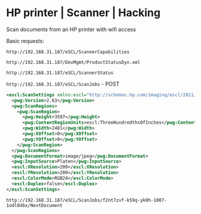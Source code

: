 # HP printer | Scanner | Hacking
Scan documents from an HP printer with wifi access

Basic requests:

`http://192.168.31.187/eSCL/ScannerCapabilities`

`http://192.168.31.187/DevMgmt/ProductStatusDyn.xml`

`http://192.168.31.187/eSCL/ScannerStatus`

`http://192.168.31.187/eSCL/ScanJobs` - POST

```xml
<escl:ScanSettings xmlns:escl="http://schemas.hp.com/imaging/escl/2011/05/03" xmlns:pwg="http://www.pwg.org/schemas/2010/12/sm" xmlns:scan="http://schemas.hp.com/imaging/escl/2011/05/03">
  <pwg:Version>2.63</pwg:Version>
  <pwg:ScanRegions>
    <pwg:ScanRegion>
      <pwg:Height>3507</pwg:Height>
      <pwg:ContentRegionUnits>escl:ThreeHundredthsOfInches</pwg:ContentRegionUnits>
      <pwg:Width>2481</pwg:Width>
      <pwg:XOffset>0</pwg:XOffset>
      <pwg:YOffset>0</pwg:YOffset>
    </pwg:ScanRegion>
  </pwg:ScanRegions>
  <pwg:DocumentFormat>image/jpeg</pwg:DocumentFormat>
  <pwg:InputSource>Platen</pwg:InputSource>
  <escl:XResolution>200</escl:XResolution>
  <escl:YResolution>200</escl:YResolution>
  <escl:ColorMode>RGB24</escl:ColorMode>
  <escl:Duplex>false</escl:Duplex>
</escl:ScanSettings>

```

`http://192.168.31.187/eSCL/ScanJobs/f2nt7zvf-k59q-yk0h-1007-1odl0dbx/NextDocument`

